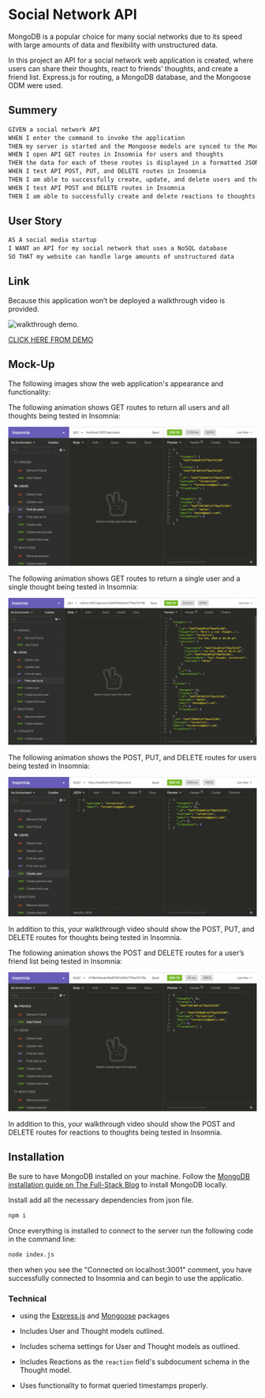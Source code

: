 # <Social-Network-API>

# Social Network API

MongoDB is a popular choice for many social networks due to its speed with large amounts of data and flexibility with unstructured data.

In this project an API for a social network web application is created, where users can share their thoughts, react to friends’ thoughts, and create a friend list.
Express.js for routing, a MongoDB database, and the Mongoose ODM were used.


## Summery

```md
GIVEN a social network API
WHEN I enter the command to invoke the application
THEN my server is started and the Mongoose models are synced to the MongoDB database
WHEN I open API GET routes in Insomnia for users and thoughts
THEN the data for each of these routes is displayed in a formatted JSON
WHEN I test API POST, PUT, and DELETE routes in Insomnia
THEN I am able to successfully create, update, and delete users and thoughts in my database
WHEN I test API POST and DELETE routes in Insomnia
THEN I am able to successfully create and delete reactions to thoughts and add and remove friends to a user’s friend list
```
## User Story

```md
AS A social media startup
I WANT an API for my social network that uses a NoSQL database
SO THAT my website can handle large amounts of unstructured data
```

## Link

Because this application won’t be deployed a walkthrough video is provided.

![walkthrough demo.](./Assets/demogif.gif)

[CLICK HERE FROM DEMO](https://drive.google.com/file/d/1qYml4icyoLOvFUM8JCl_BNWkA7yNJQIa/view)


## Mock-Up
The following images show the web application's appearance and functionality:


The following animation shows GET routes to return all users and all thoughts being tested in Insomnia:

![Demo of GET routes to return all users and all thoughts being tested in Insomnia.](./Assets/18-nosql-homework-demo-01.gif)

The following animation shows GET routes to return a single user and a single thought being tested in Insomnia:

![Demo that shows GET routes to return a single user and a single thought being tested in Insomnia.](./Assets/18-nosql-homework-demo-02.gif)

The following animation shows the POST, PUT, and DELETE routes for users being tested in Insomnia:

![Demo that shows the POST, PUT, and DELETE routes for users being tested in Insomnia.](./Assets/18-nosql-homework-demo-03.gif)

In addition to this, your walkthrough video should show the POST, PUT, and DELETE routes for thoughts being tested in Insomnia.

The following animation shows the POST and DELETE routes for a user’s friend list being tested in Insomnia:

![Demo that shows the POST and DELETE routes for a user’s friend list being tested in Insomnia.](./Assets/18-nosql-homework-demo-04.gif)

In addition to this, your walkthrough video should show the POST and DELETE routes for reactions to thoughts being tested in Insomnia.

## Installation

Be sure to have MongoDB installed on your machine. Follow the [MongoDB installation guide on The Full-Stack Blog](https://coding-boot-camp.github.io/full-stack/mongodb/how-to-install-mongodb) to install MongoDB locally.

Install add all the necessary dependencies from json file.

```md
npm i
```
Once everything is installed to connect to the server run the following code in the command line:

```md
node index.js
```
then when you see the "Connected on localhost:3001" comment, you have successfully connected to Insomnia and can begin to use the applicatio. 

### Technical

 *  using the [Express.js](https://www.npmjs.com/package/express) and [Mongoose](https://www.npmjs.com/package/mongoose) packages

  * Includes User and Thought models outlined.

  * Includes schema settings for User and Thought models as outlined.

  * Includes Reactions as the `reaction` field's subdocument schema in the Thought model.

  * Uses functionality to format queried timestamps properly.